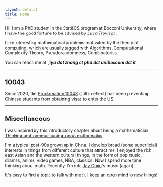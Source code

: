 ```yaml
---
layout: default
title: Home
---
```


Hi! I am a PhD student in the Stat&CS program at Bocconi University, where I have the good fortune to be advised by [*Luca Trevisan*](https://lucatrevisan.github.io/).  

I like interesting mathematical problems motivated by the theory of computing, which are usually tagged with Algorithms, Computational Complexity Theory, Pseudorandomness, Combinatorics.  

You can reach me at &nbsp;***jiyu dot zhang at phd dot unibocconi dot it***

---

## 10043

Since 2020, the [Proclamation 10043](https://www.federalregister.gov/documents/2020/06/04/2020-12217/suspension-of-entry-as-nonimmigrants-of-certain-students-and-researchers-from-the-peoples-republic) (still in effect) has been preventing Chinese students from obtaining visas to enter the US. 

---
 
## Miscellaneous

I was inspired by this introductory chapter about being a mathematician: [Thinking and communicating about mathematics](https://sites.math.rutgers.edu/~saks/300S/Part1.pdf)  

I'm a typical post-90s grown up in China. I develop broad (some superficial) interests in things from different culture that attract me. I enjoyed the rich east Asian and the western cultural things, in the form of pop music, dramas, anime, video games, NBA, classics. Now I spend more time thinking about math. Recently, I'm into [Jay Chou](https://en.wikipedia.org/wiki/Jay_Chou)'s music (again).  

It's easy to find a topic to talk with me :). I keep an open mind to new things!

---





